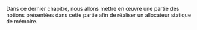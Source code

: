 Dans ce dernier chapitre, nous allons mettre en œuvre une partie des notions présentées dans cette partie afin de réaliser un allocateur statique de mémoire.